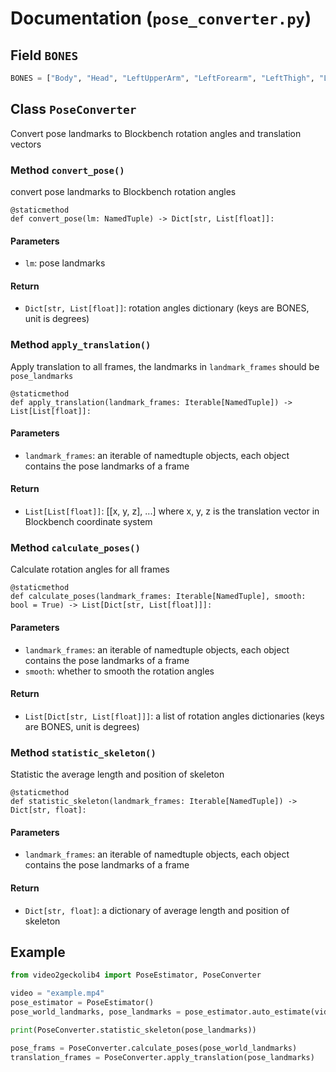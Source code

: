 # Documentation (`pose_converter.py`)

## Field `BONES`

```python
BONES = ["Body", "Head", "LeftUpperArm", "LeftForearm", "LeftThigh", "LeftCalf", "RightUpperArm", "RightForearm", "RightThigh", "RightCalf"]
```

## Class `PoseConverter`
Convert pose landmarks to Blockbench rotation angles and translation vectors

### Method `convert_pose()`

convert pose landmarks to Blockbench rotation angles

```
@staticmethod
def convert_pose(lm: NamedTuple) -> Dict[str, List[float]]:
```

#### Parameters
- `lm`: pose landmarks

#### Return

- `Dict[str, List[float]]`: rotation angles dictionary (keys are BONES, unit is degrees)

### Method `apply_translation()`

Apply translation to all frames, the landmarks in `landmark_frames` should be `pose_landmarks`

```
@staticmethod
def apply_translation(landmark_frames: Iterable[NamedTuple]) -> List[List[float]]:
```

#### Parameters

- `landmark_frames`: an iterable of namedtuple objects, each object contains the pose landmarks of a frame

#### Return

- `List[List[float]]`: [[x, y, z], ...] where x, y, z is the translation vector in Blockbench coordinate system

### Method `calculate_poses()`

Calculate rotation angles for all frames

```
@staticmethod
def calculate_poses(landmark_frames: Iterable[NamedTuple], smooth: bool = True) -> List[Dict[str, List[float]]]:
```

#### Parameters

- `landmark_frames`: an iterable of namedtuple objects, each object contains the pose landmarks of a frame
- `smooth`: whether to smooth the rotation angles

#### Return

- `List[Dict[str, List[float]]]`: a list of rotation angles dictionaries (keys are BONES, unit is degrees)

### Method `statistic_skeleton()`

Statistic the average length and position of skeleton

```
@staticmethod
def statistic_skeleton(landmark_frames: Iterable[NamedTuple]) -> Dict[str, float]:
```
#### Parameters

- `landmark_frames`: an iterable of namedtuple objects, each object contains the pose landmarks of a frame

#### Return

- `Dict[str, float]`: a dictionary of average length and position of skeleton

## Example
```python
from video2geckolib4 import PoseEstimator, PoseConverter

video = "example.mp4"
pose_estimator = PoseEstimator()
pose_world_landmarks, pose_landmarks = pose_estimator.auto_estimate(video)

print(PoseConverter.statistic_skeleton(pose_landmarks))

pose_frams = PoseConverter.calculate_poses(pose_world_landmarks)
translation_frames = PoseConverter.apply_translation(pose_landmarks)
```